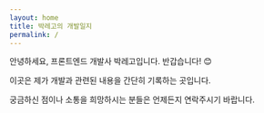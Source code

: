 ```yaml
---
layout: home
title: 박레고의 개발일지
permalink: /
---
```


안녕하세요, 프론트엔드 개발사 박레고입니다. 반갑습니다! 😊

이곳은 제가 개발과 관련된 내용을 간단히 기록하는 곳입니다.

궁금하신 점이나 소통을 희망하시는 분들은 언제든지 연락주시기 바랍니다.
